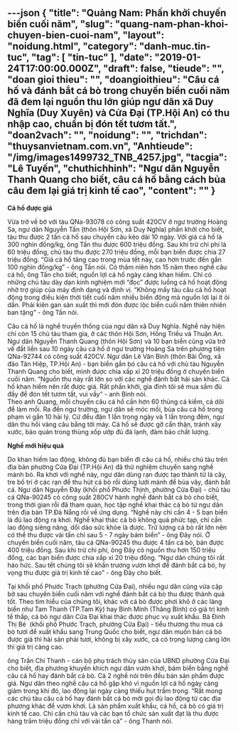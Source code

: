 ---json
{
    "title": "Quảng Nam: Phấn khởi chuyến biển cuối năm",
    "slug": "quang-nam-phan-khoi-chuyen-bien-cuoi-nam",
    "layout": "noidung.html",
    "category": "danh-muc.tin-tuc",
    "tag": [
        "tin-tuc"
    ],
    "date": "2019-01-24T17:00:00.000Z",
    "draft": false,
    "tieude": "",
    "doan gioi thieu": "",
    "doangioithieu": "Câu cá hố và đánh bắt cá bò trong chuyến biển cuối năm đã đem lại nguồn thu lớn giúp ngư dân xã Duy Nghĩa (Duy Xuyên) và Cửa Đại (TP.Hội An) có thu nhập cao, chuẩn bị đón tết tươm tất.",
    "doan2vach": "",
    "noidung": "",
    "trichdan": "thuysanvietnam.com.vn",
    "Anhtieude": "/img/images1499732_TNB_4257.jpg",
    "tacgia": "Lê Tuyến",
    "chuthichhinh": "Ngư dân Nguyễn Thanh Quang cho biết, câu cá hố bằng cách bủa câu đem lại giá trị kinh tế cao",
    "__content__": ""
}
---
<p><strong>C&aacute; hố được gi&aacute;</strong></p>

<p>Vừa trở về bờ với t&agrave;u QNa-93078 c&oacute; c&ocirc;ng suất 420CV ở ngư trường Ho&agrave;ng Sa, ngư d&acirc;n Nguyễn Tấn (th&ocirc;n Hội Sơn, x&atilde; Duy Nghĩa) phấn khởi cho biết, t&agrave;u thu được 2 tấn c&aacute; hố sau chuyến c&acirc;u k&eacute;o d&agrave;i 10 ng&agrave;y. Với gi&aacute; c&aacute; hố l&agrave; 300 ngh&igrave;n đồng/kg, &ocirc;ng Tấn thu được 600 triệu đồng. Sau khi trừ chi ph&iacute; l&agrave; 60 triệu đồng, chủ t&agrave;u thu được 270 triệu đồng, mỗi bạn biển được chia 27 triệu đồng. &ldquo;Gi&aacute; c&aacute; hố tăng cao trong m&ugrave;a tết n&agrave;y, cao hơn trước đến gần 100 ngh&igrave;n đồng/kg&rdquo; - &ocirc;ng Tấn n&oacute;i. C&oacute; th&acirc;m ni&ecirc;n hơn 15 năm theo nghề c&acirc;u c&aacute; hố, &ocirc;ng Tấn cho biết, nguồn lợi c&aacute; hố ng&agrave;y c&agrave;ng khan hiếm. Chỉ c&oacute; những chủ t&agrave;u d&agrave;y dạn kinh nghiệm mới &ldquo;đọc&rdquo; được luồng c&aacute; hố hoạt động nhờ trợ gi&uacute;p của m&aacute;y định dạng v&agrave; định vị. &ldquo;Kh&ocirc;ng mấy t&agrave;u c&acirc;u c&aacute; hố hoạt động trong điều kiện thời tiết cuối năm nhiều biến động m&agrave; nguồn lợi lại &iacute;t ỏi dần. Phải ki&ecirc;n gan sản xuất th&igrave; mới đ&oacute;n được lộc biển cuối năm thi&ecirc;n nhi&ecirc;n ban tặng&rdquo; - &ocirc;ng Tấn n&oacute;i.</p>

<p>C&acirc;u c&aacute; hố l&agrave; nghề truyền thống của ngư d&acirc;n x&atilde; Duy Nghĩa. Nghề n&agrave;y hiện chỉ c&ograve;n 15 chủ t&agrave;u tham gia, ở c&aacute;c th&ocirc;n Hội Sơn, Hồng Triều v&agrave; Thuận An. Ngư d&acirc;n Nguyễn Thanh Quang (th&ocirc;n Hội Sơn) v&agrave; 10 bạn biển cũng vừa trở về đất liền sau 10 ng&agrave;y c&acirc;u c&aacute; hố ở ngư trường Ho&agrave;ng Sa tr&ecirc;n phương tiện QNa-92744 c&oacute; c&ocirc;ng suất 420CV. Ngư d&acirc;n L&ecirc; Văn B&igrave;nh (th&ocirc;n B&atilde;i &Ocirc;ng, x&atilde; đảo T&acirc;n Hiệp, TP.Hội An) - bạn biển gắn b&oacute; c&acirc;u c&aacute; hố với chủ t&agrave;u Nguyễn Thanh Quang cho biết, m&igrave;nh được chia xấp xỉ 20 triệu đồng ở chuyến biển cuối năm. &ldquo;Nguồn thu n&agrave;y rất lớn so với c&aacute;c nghề đ&aacute;nh bắt hải sản kh&aacute;c. C&aacute; hố khan hiếm n&ecirc;n rất được gi&aacute;. Rất phấn khởi, gia đ&igrave;nh t&ocirc;i sẽ mua sắm đủ đầy để đ&oacute;n tết tươm tất, vui vầy&rdquo; - anh B&igrave;nh n&oacute;i.<br />
Theo anh Quang, mỗi chuyến c&acirc;u c&aacute; hố cần hơn 60 th&ugrave;ng c&aacute; kiềm, c&aacute; d&otilde;i để l&agrave;m mồi. Ra đến ngư trường, ngư d&acirc;n sẽ m&oacute;c mồi, bủa c&acirc;u c&aacute; hố trong phạm vi gần 10 hải l&yacute;. Cứ đều đặn 1 lần trong ng&agrave;y v&agrave; 1 lần trong đ&ecirc;m, ngư d&acirc;n thu hồi v&agrave;ng c&acirc;u bằng tời m&aacute;y. C&aacute; hố sẽ được gỡ cẩn thận, tr&aacute;nh x&acirc;y xước, bảo quản trong th&ugrave;ng xốp ướp đủ đ&aacute; lạnh, đảm bảo chất lượng. &nbsp;</p>

<p><strong>Nghề mới hiệu quả</strong></p>

<p>Do khan hiếm lao động, kh&ocirc;ng đủ bạn biển đi c&acirc;u c&aacute; hố, nhiều chủ t&agrave;u tr&ecirc;n địa b&agrave;n phường Cửa Đại (TP.Hội An) đ&atilde; thử nghiệm chuyển sang nghề m&agrave;nh b&ograve;. Ra khơi với nghề n&agrave;y, ngư d&acirc;n d&ugrave;ng rạn được tạo th&agrave;nh từ l&aacute; c&acirc;y, tre bố tr&iacute; ở c&aacute;c rạn để thu h&uacute;t c&aacute; b&ograve; rồi d&ugrave;ng lưới m&agrave;nh để bủa v&acirc;y, đ&aacute;nh bắt c&aacute;. Ngư d&acirc;n Nguyễn Đ&acirc;y (khối phố Phước Thịnh, phường Cửa Đại) - chủ t&agrave;u c&aacute; QNa-90245 c&oacute; c&ocirc;ng suất 280CV h&agrave;nh nghề đ&aacute;nh bắt c&aacute; b&ograve; cho biết, trong thời gian rỗi đ&atilde; tham quan, học tập nghề khai th&aacute;c c&aacute; b&ograve; từ ngư d&acirc;n tr&ecirc;n địa b&agrave;n TP.Đ&agrave; Nẵng rồi về ứng dụng. &ldquo;Nghề n&agrave;y chỉ cần 4 - 5 bạn biển l&agrave; đủ lao động ra khơi. Nghề khai th&aacute;c c&aacute; b&ograve; kh&ocirc;ng qu&aacute; phức tạp, chỉ cần lao động si&ecirc;ng năng, dồi d&agrave;o sức khỏe l&agrave; được. Trữ lượng c&aacute; b&ograve; rất lớn n&ecirc;n c&oacute; thể thu được v&agrave;i tấn chỉ sau 5 - 7 ng&agrave;y b&aacute;m biển&rdquo; - &ocirc;ng Đ&acirc;y n&oacute;i. Ở chuyến biển cuối năm, t&agrave;u c&aacute; QNa-90245 thu được 4 tấn c&aacute; b&ograve;, b&aacute;n được 400 triệu đồng. Sau khi trừ chi ph&iacute;, &ocirc;ng Đ&acirc;y c&oacute; nguồn thu hơn 150 triệu đồng, c&aacute;c bạn biển được chia xấp xỉ 20 triệu đồng. &ldquo;Ngư d&acirc;n ch&uacute;ng t&ocirc;i rất h&aacute;o hức. Sau tết ch&uacute;ng t&ocirc;i sẽ khẩn trương vươn khơi để đ&aacute;nh bắt c&aacute; b&ograve;, hy vọng thu được gi&aacute; trị kinh tế cao&rdquo; - &ocirc;ng Đ&acirc;y cho biết.</p>

<p>Tại khối phố Phước Trạch (phường Cửa Đại), nhiều ngư d&acirc;n cũng vừa cập bờ sau chuyến biển cuối năm với nghề đ&aacute;nh bắt c&aacute; b&ograve; thu được th&agrave;nh quả tốt. Theo t&igrave;m hiểu của ch&uacute;ng t&ocirc;i, kh&aacute;c với c&aacute; b&ograve; được phơi kh&ocirc; ở c&aacute;c l&agrave;ng biển như Tam Thanh (TP.Tam Kỳ) hay B&igrave;nh Minh (Thăng B&igrave;nh) c&oacute; gi&aacute; trị kinh tế thấp, c&aacute; b&ograve; ngư d&acirc;n Cửa Đại khai th&aacute;c được phục vụ xuất khẩu. B&agrave; Đinh Thị B&eacute;&nbsp; (khối phố Phước Trạch, phường Cửa Đại) - tiểu thương thu mua c&aacute; b&ograve; tươi để xuất khẩu sang Trung Quốc cho biết, ngư d&acirc;n muốn b&aacute;n c&aacute; b&ograve; được gi&aacute; th&igrave; hải sản phải tươi, kh&ocirc;ng bị x&acirc;y xước, c&aacute; c&oacute; trọng lượng c&agrave;ng lớn th&igrave; gi&aacute; trị c&agrave;ng cao.</p>

<p>&ocirc;ng Trần Ch&iacute; Thanh - c&aacute;n bộ phụ tr&aacute;ch thủy sản của UBND phường Cửa Đại cho biết, địa phương khuyến kh&iacute;ch ngư d&acirc;n vươn khơi, b&aacute;m biển bằng nghề c&acirc;u c&aacute; hố hay đ&aacute;nh bắt c&aacute; b&ograve;. Cả 2 nghề n&oacute;i tr&ecirc;n đều b&aacute;n sản phẩm được gi&aacute;. Ngư d&acirc;n theo nghề c&acirc;u c&aacute; hố gặp kh&oacute; v&igrave; nguồn lợi c&aacute; hố ng&agrave;y c&agrave;ng giảm trong khi đ&oacute;, lao động lại ng&agrave;y c&agrave;ng thiếu hụt trầm trọng. &ldquo;Rất mong c&aacute;c chủ t&agrave;u c&acirc;u c&aacute; hố hay đ&aacute;nh bắt c&aacute; b&ograve; mời gọi đủ lao động từ c&aacute;c địa phương kh&aacute;c để vươn khơi. L&agrave; sản phẩm xuất khẩu, c&aacute; hố, c&aacute; b&ograve; c&oacute; gi&aacute; trị kinh tế cao. Chỉ cần chủ t&agrave;u v&agrave; c&aacute;c bạn tổ chức sản xuất đạt l&agrave; thu được h&agrave;ng trăm triệu đồng chỉ với v&agrave;i tấn c&aacute;&rdquo; - &ocirc;ng Thanh n&oacute;i.</p>

